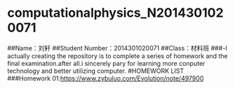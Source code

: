 # computationalphysics_N2014301020071
##Name：刘轩
##Student Number：2014301020071
##Class：材料班
###-I actually creating the repository is to complete a series of homework and the final examination.after all.i sincerely pary for learning more conputer technology and better utilizing computer.
#HOMEWORK LIST
###Homework 01:https://www.zybuluo.com/Evolution/note/497900

